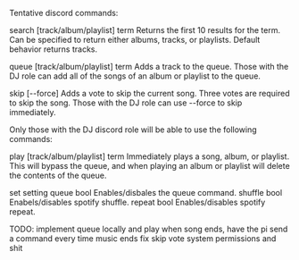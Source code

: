 Tentative discord commands:

search [track/album/playlist] term
	Returns the first 10 results for the term. Can be specified to return either albums, tracks, or playlists. Default behavior returns tracks. 

queue [track/album/playlist] term
	Adds a track to the queue. Those with the DJ role can add all of the songs of an album or playlist to the queue.

skip [--force]
    Adds a vote to skip the current song. Three votes are required to skip the song. Those with the DJ role can use --force to skip immediately. 

Only those with the DJ discord role will be able to use the following commands:

play [track/album/playlist] term
	Immediately plays a song, album, or playlist. This will bypass the queue, and when playing an album or playlist will delete the contents of the queue.

set setting
	queue bool
		Enables/disbales the queue command.
	shuffle bool
		Enabels/disables spotify shuffle.
	repeat bool
		Enables/disables spotify repeat.

TODO:
implement queue locally and play when song ends, have the pi send a command every time music ends
fix skip vote system
permissions and shit
